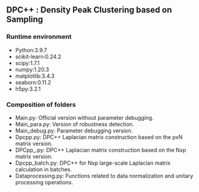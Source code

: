 ## DPC++ : Density Peak Clustering based on Sampling

### Runtime environment

* Python:3.9.7
* scikit-learn:0.24.2
* scipy:1.7.1
* numpy:1.20.3
* matplotlib:3.4.3
* seaborn:0.11.2
* h5py:3.2.1

### Composition of folders

* Main.py: Official version without parameter debugging.
* Main_para.py: Version of robustness detection.
* Main_debug.py: Parameter debugging version.
* Dpcpp.py: DPC++ Laplacian matrix construction based on the pxN matrix version.
* DPCpp_.py: DPC++ Laplacian matrix construction based on the Nxp matrix version.
* Dpcpp_batch.py: DPC++ for Nxp large-scale Laplacian matrix calculation in batches.
* Dataprocessing.py:  Functions related to data normalization and unitary processing operations.
